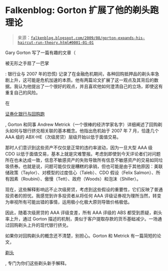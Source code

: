 <!--yml

分类：未分类

日期：2024-05-12 21:51:17

-->

# Falkenblog: Gorton 扩展了他的剃头跑理论

> 来源：[`falkenblog.blogspot.com/2009/08/gorton-expands-his-haircut-run-theory.html#0001-01-01`](http://falkenblog.blogspot.com/2009/08/gorton-expands-his-haircut-run-theory.html#0001-01-01)

Gary Gorton 写了一篇有趣的文章（

被无形之手扇了一巴掌

: 银行业与 2007 年的恐慌) 记录了在金融危机期间，各种回购抵押品的剃头率急剧上升，这可能是危机加速的本质。他有两篇论文扩展了这一观点及其背后的数据。我认为他提出了一个很好的观点，并且喜欢他如何澄清自己的立场，即使这有重复自己的风险。

在

[证券化银行与回购跑](http://papers.ssrn.com/sol3/papers.cfm?abstract_id=1440752)

, Gorton 和同事 Andrew Metrick（一个很棒的经济学家名字）详细阐述了回购剃头如何与银行挤兑相关联的基本概念。他指出危机始于 2007 年 7 月，恰逢几个 AAA 级的 ABX-HE（次级房贷）层级开始以低于面值交易。

那时人们意识到这些资产不仅仅是正常的违约率波动，因为一旦大型 AAA 级 CDO 以低于面值交易，基本上就是灾难警报。考虑到即使到今天评论者们对问题所在也未达成一致，信息不敏感资产的失败导致所有信息不敏感资产的交易如同垃圾债券。也就是说，问题可能仅仅是糟糕的承销，但也可能是由于其他原因：美联储政策（Taylor）、对模型的过度信心（Taleb）、CDO 假设（Felix Salmon）、所有因素（Roubini）、傲慢（Tett）、政府（Woods）和泡沫（Shiller）。

现在，这些解释影响远不止次级房贷，考虑到这些假设的重要性，它们反映了普通投资者的担忧。我感觉到许多投资者从将任何 AAA 评级证券视为理所当然，转变为审视所有可能出错的事情，运用极小化极大原则导致价格极低。

因此，随着次级房贷的 AAA 评级变差，所有 AAA 评级的 ABS 都受到质疑，剃头率上升，通过 Gorton 描述的机制，类似于客户提取存款的货币基础减少。一场通过回购剃头上升的现代银行挤兑。

如果你对回购剃头的概念还不清楚，别担心。Gorton 和 Metrick 有一篇简短的论文，

[剃头](http://papers.ssrn.com/sol3/papers.cfm?abstract_id=1447438)

, 专门为你们这些剃头新手解释。
